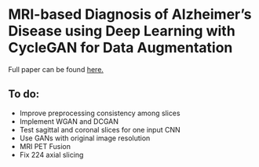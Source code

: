 # MRI-based Diagnosis of Alzheimer’s Disease using Deep Learning with CycleGAN for Data Augmentation

Full paper can be found [here.](./fullpaper.pdf)

## To do:
- Improve preprocessing consistency among slices
- Implement WGAN and DCGAN
- Test sagittal and coronal slices for one input CNN
- Use GANs with original image resolution
- MRI PET Fusion
- Fix 224 axial slicing

